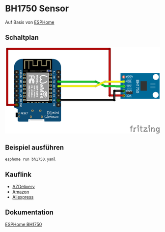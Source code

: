 # BH1750 Sensor
Auf Basis von [ESPHome](https://esphome.io/)

## Schaltplan
![BH1750 Schaltplan](fritzing/bh1750_Steckplatine.png)

## Beispiel ausführen
```bash
esphome run bh1750.yaml
```
## Kauflink
* [AZDelivery](https://www.az-delivery.de/products/gy-302-bh1750-lichtsensor-lichtstaerke-modul-fuer-arduino-und-raspberry-pi)
 * [Amazon](https://www.amazon.de/AZDelivery-GY-302-Helligkeitsensor-Arduino-Raspberry/dp/B07NLL4SCB)
 * [Aliexpress](https://de.aliexpress.com/item/32859303675.html)


## Dokumentation
[ESPHome BH1750](https://esphome.io/components/sensor/bh1750.html)